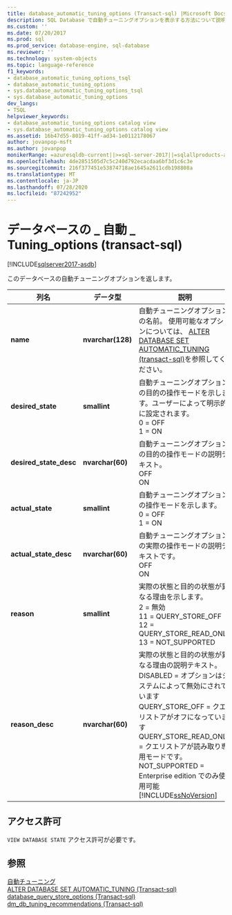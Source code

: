 ```yaml
---
title: database_automatic_tuning_options (Transact-sql) |Microsoft Docs
description: SQL Database で自動チューニングオプションを表示する方法について説明します。 必要なアクセス許可を確認し、使用可能なその他のリソースを表示します。
ms.custom: ''
ms.date: 07/20/2017
ms.prod: sql
ms.prod_service: database-engine, sql-database
ms.reviewer: ''
ms.technology: system-objects
ms.topic: language-reference
f1_keywords:
- database_automatic_tuning_options_tsql
- database_automatic_tuning_options
- sys.database_automatic_tuning_options_tsql
- sys.database_automatic_tuning_options
dev_langs:
- TSQL
helpviewer_keywords:
- database_automatic_tuning_options catalog view
- sys.database_automatic_tuning_options catalog view
ms.assetid: 16b47d55-8019-41ff-ad34-1e0112178067
author: jovanpop-msft
ms.author: jovanpop
monikerRange: =azuresqldb-current||>=sql-server-2017||=sqlallproducts-allversions||>=sql-server-linux-2017||=azuresqldb-mi-current
ms.openlocfilehash: 4de2851505d7c5c240d792ecacdaa6bf3d1c6c3e
ms.sourcegitcommit: 216f377451e53874718ae1645a2611cdb198808a
ms.translationtype: MT
ms.contentlocale: ja-JP
ms.lasthandoff: 07/28/2020
ms.locfileid: "87242952"
---
```

# <a name="sysdatabase_automatic_tuning_options-transact-sql"></a>データベースの \_ 自動 \_ Tuning_options (transact-sql)
[!INCLUDE[sqlserver2017-asdb](../../includes/applies-to-version/sqlserver2017-asdb.md)]

  このデータベースの自動チューニングオプションを返します。  

|列名|データ型|説明|  
|-----------------|---------------|-----------------|  
|**name**|**nvarchar(128)**|自動チューニングオプションの名前。 使用可能なオプションについては、 [ALTER DATABASE SET AUTOMATIC_TUNING &#40;transact-sql&#41;](../../t-sql/statements/alter-database-transact-sql-set-options.md)を参照してください。|  
|**desired_state**|**smallint**|自動チューニングオプションの目的の操作モードを示します。ユーザーによって明示的に設定されます。<br />0 = OFF<br />1 = ON|  
|**desired_state_desc**|**nvarchar(60)**|自動チューニングオプションの目的の操作モードの説明テキスト。<br />OFF<br />ON|  
|**actual_state**|**smallint**|自動チューニングオプションの操作モードを示します。<br />0 = OFF<br />1 = ON|  
|**actual_state_desc**|**nvarchar(60)**|自動チューニングオプションの実際の操作モードの説明テキストです。<br />OFF<br />ON|  
|**reason**|**smallint**|実際の状態と目的の状態が異なる理由を示します。<br />2 = 無効<br />11 = QUERY_STORE_OFF<br />12 = QUERY_STORE_READ_ONLY<br />13 = NOT_SUPPORTED|   
|**reason_desc**|**nvarchar(60)**|実際の状態と目的の状態が異なる理由の説明テキスト。<br />DISABLED = オプションはシステムによって無効にされています<br />QUERY_STORE_OFF = クエリストアがオフになっています<br />QUERY_STORE_READ_ONLY = クエリストアが読み取り専用モードです。<br />NOT_SUPPORTED = Enterprise edition でのみ使用可能 [!INCLUDE[ssNoVersion](../../includes/ssnoversion-md.md)]| 
  
## <a name="permissions"></a>アクセス許可  
 `VIEW DATABASE STATE` アクセス許可が必要です。  
  
## <a name="see-also"></a>参照  
 [自動チューニング](../../relational-databases/automatic-tuning/automatic-tuning.md)   
 [ALTER DATABASE SET AUTOMATIC_TUNING &#40;Transact-sql&#41;](../../t-sql/statements/alter-database-transact-sql-set-options.md)   
 [database_query_store_options &#40;Transact-sql&#41;](../../relational-databases/system-catalog-views/sys-database-query-store-options-transact-sql.md)   
 [dm_db_tuning_recommendations &#40;Transact-sql&#41;](../../relational-databases/system-dynamic-management-views/sys-dm-db-tuning-recommendations-transact-sql.md)   
 
